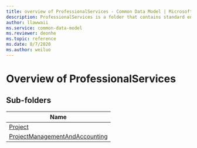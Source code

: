```yaml
---
title: overview of ProfessionalServices - Common Data Model | Microsoft Docs
description: ProfessionalServices is a folder that contains standard entities related to the Common Data Model.
author: llawwaii
ms.service: common-data-model
ms.reviewer: deonhe
ms.topic: reference
ms.date: 8/7/2020
ms.author: weiluo
---
```


# Overview of ProfessionalServices


## Sub-folders

|Name|
|---|
|[Project](Project/overview.md)|
|[ProjectManagementAndAccounting](ProjectManagementAndAccounting/overview.md)|



